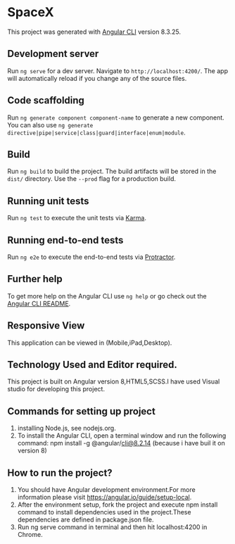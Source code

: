# SpaceX

This project was generated with [Angular CLI](https://github.com/angular/angular-cli) version 8.3.25.

## Development server

Run `ng serve` for a dev server. Navigate to `http://localhost:4200/`. The app will automatically reload if you change any of the source files.

## Code scaffolding

Run `ng generate component component-name` to generate a new component. You can also use `ng generate directive|pipe|service|class|guard|interface|enum|module`.

## Build

Run `ng build` to build the project. The build artifacts will be stored in the `dist/` directory. Use the `--prod` flag for a production build.

## Running unit tests

Run `ng test` to execute the unit tests via [Karma](https://karma-runner.github.io).

## Running end-to-end tests

Run `ng e2e` to execute the end-to-end tests via [Protractor](http://www.protractortest.org/).

## Further help

To get more help on the Angular CLI use `ng help` or go check out the [Angular CLI README](https://github.com/angular/angular-cli/blob/master/README.md).

## Responsive View
This application can be viewed in (Mobile,iPad,Desktop).

## Technology Used and Editor required.
This project is built on Angular version 8,HTML5,SCSS.I have used Visual studio for developing this project.

## Commands for setting up project
1. installing Node.js, see nodejs.org.
2. To install the Angular CLI, open a terminal window and run the following command:
npm install -g @angular/cli@8.2.14 (because i have buil it on version 8)

## How to run the project?
1. You should have Angular development environment.For more information please visit https://angular.io/guide/setup-local.
2. After the environment setup, fork the project and execute npm install command to install dependencies used in the project.These dependencies are defined in package.json file.
3. Run ng serve command in terminal and then hit localhost:4200 in Chrome.






